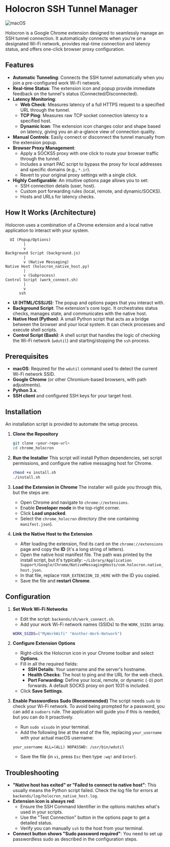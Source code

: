 # Holocron SSH Tunnel Manager

![macOS](https://img.shields.io/badge/macOS-000000?style=for-the-badge&logo=apple)

Holocron is a Google Chrome extension designed to seamlessly manage an SSH tunnel connection. It automatically connects when you're on a designated Wi-Fi network, provides real-time connection and latency status, and offers one-click browser proxy configuration.

## Features

- **Automatic Tunneling**: Connects the SSH tunnel automatically when you join a pre-configured work Wi-Fi network.
- **Real-time Status**: The extension icon and popup provide immediate feedback on the tunnel's status (Connected/Disconnected).
- **Latency Monitoring**:
    - **Web Check**: Measures latency of a full HTTPS request to a specified URL through the tunnel.
    - **TCP Ping**: Measures raw TCP socket connection latency to a specified host.
    - **Dynamic Icon**: The extension icon changes color and shape based on latency, giving you an at-a-glance view of connection quality.
- **Manual Controls**: Easily connect or disconnect the tunnel manually from the extension popup.
- **Browser Proxy Management**:
    - Apply a SOCKS5 proxy with one click to route your browser traffic through the tunnel.
    - Includes a smart PAC script to bypass the proxy for local addresses and specific domains (e.g., `*.ir`).
    - Revert to your original proxy settings with a single click.
- **Highly Configurable**: An intuitive options page allows you to set:
    - SSH connection details (user, host).
    - Custom port forwarding rules (local, remote, and dynamic/SOCKS).
    - Hosts and URLs for latency checks.

## How It Works (Architecture)

Holocron uses a combination of a Chrome extension and a local native application to interact with your system.

```
  UI (Popup/Options)
        |
        v
Background Script (background.js)
        |
        v (Native Messaging)
Native Host (holocron_native_host.py)
        |
        v (Subprocess)
Control Script (work_connect.sh)
        |
        v
      ssh
```

- **UI (HTML/CSS/JS)**: The popup and options pages that you interact with.
- **Background Script**: The extension's core logic. It orchestrates status checks, manages state, and communicates with the native host.
- **Native Host (Python)**: A small Python script that acts as a bridge between the browser and your local system. It can check processes and execute shell scripts.
- **Control Script (Bash)**: A shell script that handles the logic of checking the Wi-Fi network (`wdutil`) and starting/stopping the `ssh` process.

## Prerequisites

- **macOS**: Required for the `wdutil` command used to detect the current Wi-Fi network SSID.
- **Google Chrome** (or other Chromium-based browsers, with path adjustments).
- **Python 3.x**.
- **SSH client** and configured SSH keys for your target host.

## Installation

An installation script is provided to automate the setup process.

1.  **Clone the Repository**
    ```bash
    git clone <your-repo-url>
    cd chrome_holocron
    ```

2.  **Run the Installer**
    This script will install Python dependencies, set script permissions, and configure the native messaging host for Chrome.
    ```bash
    chmod +x install.sh
    ./install.sh
    ```

3.  **Load the Extension in Chrome**
    The installer will guide you through this, but the steps are:
    - Open Chrome and navigate to `chrome://extensions`.
    - Enable **Developer mode** in the top-right corner.
    - Click **Load unpacked**.
    - Select the `chrome_holocron` directory (the one containing `manifest.json`).

4.  **Link the Native Host to the Extension**
    - After loading the extension, find its card on the `chrome://extensions` page and copy the **ID** (it's a long string of letters).
    - Open the native host manifest file. The path was printed by the install script, but it's typically: `~/Library/Application Support/Google/Chrome/NativeMessagingHosts/com.holocron.native_host.json`.
    - In that file, replace `YOUR_EXTENSION_ID_HERE` with the ID you copied.
    - Save the file and **restart Chrome**.

## Configuration

1.  **Set Work Wi-Fi Networks**
    - Edit the script: `backends/sh/work_connect.sh`.
    - Add your work Wi-Fi network names (SSIDs) to the `WORK_SSIDS` array.
    ```sh
    WORK_SSIDS=("MyWorkWifi" "Another-Work-Network")
    ```

2.  **Configure Extension Options**
    - Right-click the Holocron icon in your Chrome toolbar and select **Options**.
    - Fill in all the required fields:
        - **SSH Details**: Your username and the server's hostname.
        - **Health Checks**: The host to ping and the URL for the web check.
        - **Port Forwarding**: Define your local, remote, or dynamic (`-D`) port forwards. A default SOCKS proxy on port 1031 is included.
    - Click **Save Settings**.

3.  **Enable Passwordless Sudo (Recommended)**
    The script needs `sudo` to check your Wi-Fi network. To avoid being prompted for a password, you can add a `sudoers` rule. The application will guide you if this is needed, but you can do it proactively.
    - Run `sudo visudo` in your terminal.
    - Add the following line at the end of the file, replacing `your_username` with your actual macOS username:
    ```
    your_username ALL=(ALL) NOPASSWD: /usr/bin/wdutil
    ```
    - Save the file (in `vi`, press `Esc` then type `:wq!` and `Enter`).

## Troubleshooting

- **"Native host has exited" or "Failed to connect to native host"**: This usually means the Python script failed. Check the log file for errors at `backends/log/holocron_native_host.log`.
- **Extension icon is always red**:
    - Ensure the SSH Command Identifier in the options matches what's used in your scripts.
    - Use the "Test Connection" button in the options page to get a detailed status.
    - Verify you can manually `ssh` to the host from your terminal.
- **Connect button shows "Sudo password required"**: You need to set up passwordless sudo as described in the configuration steps.
